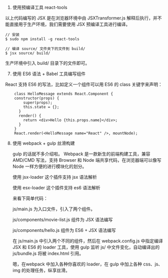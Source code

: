 1. 使用预编译工具 react-tools

以上代码编写的 JSX 是在浏览器环境中由 JSXTransformer.js 解释后执行，并不能直接用于生产环境，我们需要使用 JSX 预编译工具进行编译。 

    // 安装
    $ sudo npm install -g react-tools
    
    // 编译 source/ 文件夹下的文件到 build/
    $ jsx source/ build/
    
生产环境中引入 build/ 目录下的文件即可。

7. 使用 ES6 语法 + Babel 工具编写组件

React 支持 ES6 的写法，比如定义一个组件可以用 ES6 的 class 关键字来声明：
```    
    class HelloMessage extends React.Component {
    constructor(props) {
        super(props);
        this.state = {};
      }
      render() {
        return <div>Hello {this.props.name}</div>;
      }
    }
    React.render(<HelloMessage name="React" />, mountNode);
```
8. 使用 webpack + gulp 丝滑构建

    gulp 的话就不多介绍啦。
    Webpack 是一款新生的前端构建工具，兼容 AMD/CMD 写法，支持 Browser 和 Node 端共享代码，在浏览器端可以像写 Node 一样方便的进行模块化的划分。
    
    使用 jsx-loader 这个插件支持 jsx 语法解析
    
    使用 esx-loader 这个插件支持 es6 语法解析
    
    来看下简单代码：
    
    js/main.js 为入口文件，引入了两个组件。
    
    js/components/movie-list.js 组件为 JSX 语法编写
    
    js/components/hello.js 组件为 ES6 + JSX 语法编写
    
    在 js/main.js 中引入两个不同的组件，然后在 webpack.config.js 中指定编译 JSX 和 ES6 的 loader 工具，使用 gulp 监听 js/ 中文件变化，自动编译出的 js/bundle.js 将被 index.html 引用。
    
    嗯，在webpack 中加入各种你喜欢的 loader，在 gulp 中加上各种 css、js、img 的处理任务，纵享丝滑。
    
    

    

